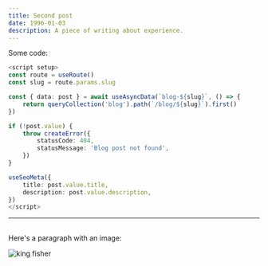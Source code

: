```yaml
---
title: Second post
date: 1996-01-03
description: A piece of writing about experience.
---
```

Some code:
``` typescript
<script setup>
const route = useRoute()
const slug = route.params.slug

const { data: post } = await useAsyncData(`blog-${slug}`, () => {
	return queryCollection('blog').path(`/blog/${slug}`).first()
})

if (!post.value) {
	throw createError({
		statusCode: 404,
		statusMessage: 'Blog post not found',
	})
}

useSeoMeta({
	title: post.value.title,
	description: post.value.description,
})
</script>
```
---

\
Here's a paragraph with an image:

![king fisher](/images/Woodland-Kingfisher.jpg "This is my second favorite bird")